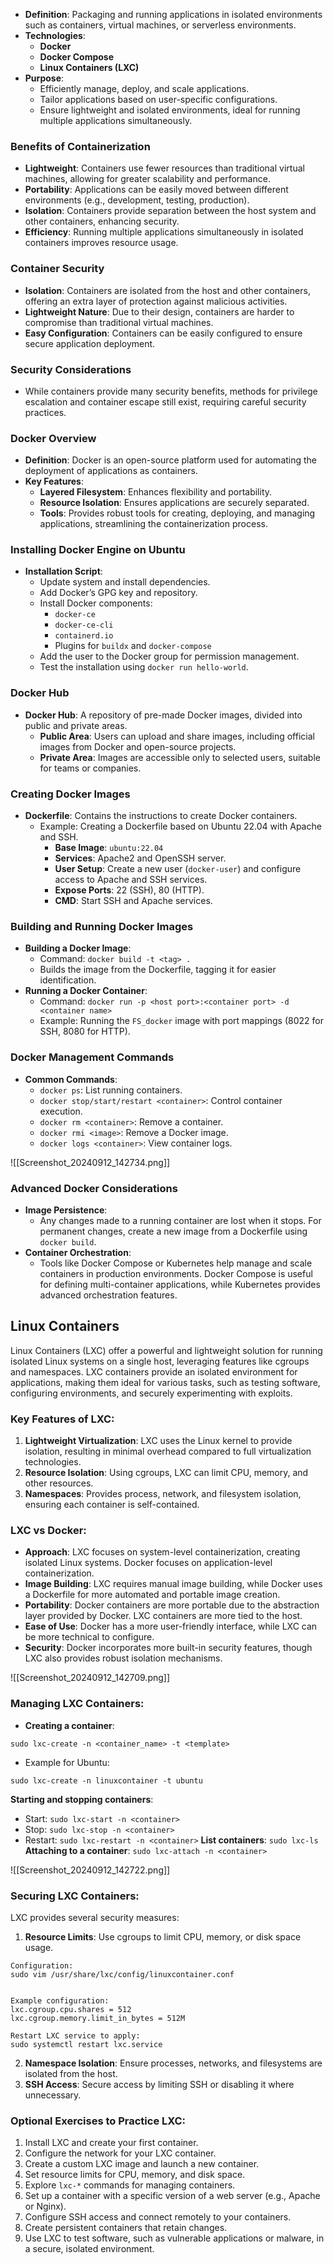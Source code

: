 - **Definition**: Packaging and running applications in isolated environments such as containers, virtual machines, or serverless environments.
- **Technologies**:
    - **Docker**
    - **Docker Compose**
    - **Linux Containers (LXC)**
- **Purpose**:
    - Efficiently manage, deploy, and scale applications.
    - Tailor applications based on user-specific configurations.
    - Ensure lightweight and isolated environments, ideal for running multiple applications simultaneously.

### Benefits of Containerization
- **Lightweight**: Containers use fewer resources than traditional virtual machines, allowing for greater scalability and performance.
- **Portability**: Applications can be easily moved between different environments (e.g., development, testing, production).
- **Isolation**: Containers provide separation between the host system and other containers, enhancing security.
- **Efficiency**: Running multiple applications simultaneously in isolated containers improves resource usage.


### Container Security
- **Isolation**: Containers are isolated from the host and other containers, offering an extra layer of protection against malicious activities.
- **Lightweight Nature**: Due to their design, containers are harder to compromise than traditional virtual machines.
- **Easy Configuration**: Containers can be easily configured to ensure secure application deployment.


### Security Considerations
- While containers provide many security benefits, methods for privilege escalation and container escape still exist, requiring careful security practices.

### Docker Overview
- **Definition**: Docker is an open-source platform used for automating the deployment of applications as containers.
- **Key Features**:
    - **Layered Filesystem**: Enhances flexibility and portability.
    - **Resource Isolation**: Ensures applications are securely separated.
    - **Tools**: Provides robust tools for creating, deploying, and managing applications, streamlining the containerization process.

### Installing Docker Engine on Ubuntu
- **Installation Script**:
    - Update system and install dependencies.
    - Add Docker’s GPG key and repository.
    - Install Docker components:
        - `docker-ce`
        - `docker-ce-cli`
        - `containerd.io`
        - Plugins for `buildx` and `docker-compose`
    - Add the user to the Docker group for permission management.
    - Test the installation using `docker run hello-world`.

### Docker Hub
- **Docker Hub**: A repository of pre-made Docker images, divided into public and private areas.
    - **Public Area**: Users can upload and share images, including official images from Docker and open-source projects.
    - **Private Area**: Images are accessible only to selected users, suitable for teams or companies.

### Creating Docker Images
- **Dockerfile**: Contains the instructions to create Docker containers.
    - Example: Creating a Dockerfile based on Ubuntu 22.04 with Apache and SSH.
        - **Base Image**: `ubuntu:22.04`
        - **Services**: Apache2 and OpenSSH server.
        - **User Setup**: Create a new user (`docker-user`) and configure access to Apache and SSH services.
        - **Expose Ports**: 22 (SSH), 80 (HTTP).
        - **CMD**: Start SSH and Apache services.

### Building and Running Docker Images
- **Building a Docker Image**:
    - Command: `docker build -t <tag> .`
    - Builds the image from the Dockerfile, tagging it for easier identification.
- **Running a Docker Container**:
    - Command: `docker run -p <host port>:<container port> -d <container name>`
    - Example: Running the `FS_docker` image with port mappings (8022 for SSH, 8080 for HTTP).

### Docker Management Commands
- **Common Commands**:
    - `docker ps`: List running containers.
    - `docker stop/start/restart <container>`: Control container execution.
    - `docker rm <container>`: Remove a container.
    - `docker rmi <image>`: Remove a Docker image.
    - `docker logs <container>`: View container logs.

![[Screenshot_20240912_142734.png]]
### Advanced Docker Considerations
- **Image Persistence**:
    - Any changes made to a running container are lost when it stops. For permanent changes, create a new image from a Dockerfile using `docker build`.
- **Container Orchestration**:
    - Tools like Docker Compose or Kubernetes help manage and scale containers in production environments. Docker Compose is useful for defining multi-container applications, while Kubernetes provides advanced orchestration features.


## Linux Containers
Linux Containers (LXC) offer a powerful and lightweight solution for running isolated Linux systems on a single host, leveraging features like cgroups and namespaces. LXC containers provide an isolated environment for applications, making them ideal for various tasks, such as testing software, configuring environments, and securely experimenting with exploits.


### Key Features of LXC:
1. **Lightweight Virtualization**: LXC uses the Linux kernel to provide isolation, resulting in minimal overhead compared to full virtualization technologies.
2. **Resource Isolation**: Using cgroups, LXC can limit CPU, memory, and other resources.
3. **Namespaces**: Provides process, network, and filesystem isolation, ensuring each container is self-contained.

### LXC vs Docker:
- **Approach**: LXC focuses on system-level containerization, creating isolated Linux systems. Docker focuses on application-level containerization.
- **Image Building**: LXC requires manual image building, while Docker uses a Dockerfile for more automated and portable image creation.
- **Portability**: Docker containers are more portable due to the abstraction layer provided by Docker. LXC containers are more tied to the host.
- **Ease of Use**: Docker has a more user-friendly interface, while LXC can be more technical to configure.
- **Security**: Docker incorporates more built-in security features, though LXC also provides robust isolation mechanisms.

![[Screenshot_20240912_142709.png]]
### Managing LXC Containers:
- **Creating a container**:
```
sudo lxc-create -n <container_name> -t <template>
```
- Example for Ubuntu:
```
sudo lxc-create -n linuxcontainer -t ubuntu
```

**Starting and stopping containers**:
- Start: `sudo lxc-start -n <container>`
- Stop: `sudo lxc-stop -n <container>`
- Restart: `sudo lxc-restart -n <container>`
**List containers**: `sudo lxc-ls`
**Attaching to a container**: `sudo lxc-attach -n <container>`

![[Screenshot_20240912_142722.png]]
### Securing LXC Containers:
LXC provides several security measures:
1. **Resource Limits**: Use cgroups to limit CPU, memory, or disk space usage.
```
Configuration:
sudo vim /usr/share/lxc/config/linuxcontainer.conf


Example configuration:
lxc.cgroup.cpu.shares = 512
lxc.cgroup.memory.limit_in_bytes = 512M

Restart LXC service to apply:
sudo systemctl restart lxc.service
```
2. **Namespace Isolation**: Ensure processes, networks, and filesystems are isolated from the host.
3. **SSH Access**: Secure access by limiting SSH or disabling it where unnecessary.

### Optional Exercises to Practice LXC:
1. Install LXC and create your first container.
2. Configure the network for your LXC container.
3. Create a custom LXC image and launch a new container.
4. Set resource limits for CPU, memory, and disk space.
5. Explore `lxc-*` commands for managing containers.
6. Set up a container with a specific version of a web server (e.g., Apache or Nginx).
7. Configure SSH access and connect remotely to your containers.
8. Create persistent containers that retain changes.
9. Use LXC to test software, such as vulnerable applications or malware, in a secure, isolated environment.